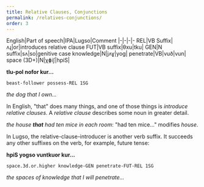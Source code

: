 ```yaml
---
title: Relative Clauses, Conjunctions
permalink: /relatives-conjunctions/
order: 3
---
```



English|Part of speech|IPA|Lugso|Comment
|-|-|-|-
REL|VB Suffix|ʌɻ|or|introduces relative clause
FUT|VB suffix|θxu|tku|
GEN|N suffix|sʌ|so|genitive case
knowledge|N|jʌɣ|yog|
penetrate|VB|vuð|vun|
space (3D+)|N|χɸiʃ|hpiS|

**tlu-pol nofor kur...**

`beast-follower possess-REL 1SG`

_the dog that I own..._

In English, "that" does many things, and one of those things is _introduce relative clauses_. A _relative clause_ describes some noun in greater detail.

_the house **that** had ten mice in each room_: "had ten mice..." modifies _house_.

In Lugso, the relative-clause-introducer is another verb suffix. It succeeds any other suffixes on the verb, for example, future tense:

**hpiS yogso vuntkuor kur...**

`space.3d.or.higher knowledge-GEN penetrate-FUT-REL 1SG`

_the spaces of knowledge that I will penetrate..._
